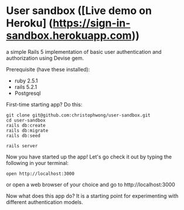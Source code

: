 # User sandbox \([Live demo on Heroku] (https://sign-in-sandbox.herokuapp.com)\)
a simple Rails 5 implementation of basic user authentication and authorization using Devise gem.

Prerequisite (have these installed):
- ruby 2.5.1
- rails 5.2.1
- Postgresql

First-time starting app? Do this:
```
git clone git@github.com:christophwong/user-sandbox.git
cd user-sandbox
rails db:create
rails db:migrate
rails db:seed

rails server
```
Now you have started up the app! Let's go check it out by typing the following in your terminal:
```
open http://localhost:3000
```
or open a web browser of your choice and go to http://localhost:3000


Now what does this app do?
It is a starting point for experimenting with different authentication models.

